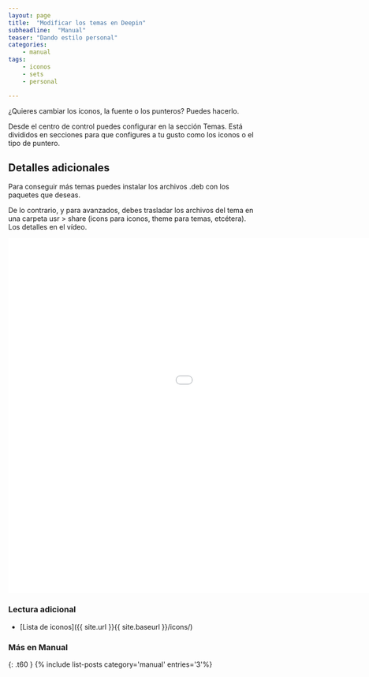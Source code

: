 ```yaml
---
layout: page
title:  "Modificar los temas en Deepin"
subheadline:  "Manual"
teaser: "Dando estilo personal"
categories:
    - manual
tags:
    - iconos
    - sets
    - personal

---
```

¿Quieres cambiar los iconos, la fuente o los punteros? Puedes hacerlo.

Desde el centro de control puedes configurar en la sección Temas. Está divididos en secciones para que configures a tu gusto como los iconos o el tipo de puntero.

## Detalles adicionales
Para conseguir más temas puedes instalar los archivos .deb con los paquetes que deseas.

De lo contrario, y para avanzados, debes trasladar los archivos del tema en una carpeta usr > share (icons para iconos, theme para temas, etcétera). Los detalles en el vídeo.

<div class="flex-video">
        <iframe width="1280" height="720" src="//www.youtube.com/embed/3hhT9H86omY" frameborder="0" allowfullscreen></iframe>
</div>

### Lectura adicional

* [Lista de iconos]({{ site.url }}{{ site.baseurl }}/icons/)

### Más en Manual
{: .t60 }
{% include list-posts category='manual' entries='3'%}
